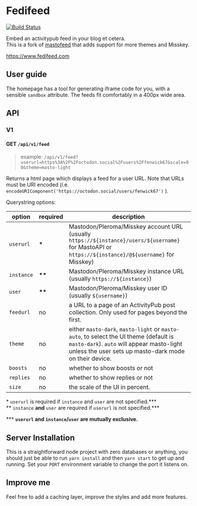 # Fedifeed

[![Build Status](https://ci.git.froth.zone/api/badges/sam/fedifeed/status.svg)](https://ci.git.froth.zone/sam/fedifeed)

Embed an activitypub feed in your blog et cetera. \
This is a fork of [mastofeed](https://github.com/fenwick67/mastofeed) that adds support for more themes and Misskey.

https://www.fedifeed.com

## User guide

The homepage has a tool for generating iframe code for you, with a sensible `sandbox` attribute. The feeds fit comfortably in a 400px wide area.

## API

### V1

#### GET `/api/v1/feed`

> example: `/api/v1/feed?userurl=https%3A%2F%2Foctodon.social%2Fusers%2Ffenwick67&scale=90&theme=masto-light`

Returns a html page which displays a feed for a user URL. Note that URLs must be URI encoded (i.e. `encodeURIComponent('https://octodon.social/users/fenwick67')` ).

Querystring options:

| option     | required | description                                                                                                                                                                                   |
| ---------- | -------- | --------------------------------------------------------------------------------------------------------------------------------------------------------------------------------------------- |
| `userurl`  | **\***   | Mastodon/Pleroma/Misskey account URL (usually `https://${instance}/users/${username}` for MastoAPI or `https://${instance}/@${username}` for Misskey)                                         |
| `instance` | **\*\*** | Mastodon/Pleroma/Misskey instance URL (usually `https://${instance}`)                                                                                                                         |
| `user`     | **\*\*** | Mastodon/Pleroma/Misskey user ID (usually `${username}`)                                                                                                                                      |
| `feedurl`  | no       | a URL to a page of an ActivityPub post collection. Only used for pages beyond the first.                                                                                                      |
| `theme`    | no       | either `masto-dark`, `masto-light` or `masto-auto`, to select the UI theme (default is `masto-dark`). `auto` will appear masto-light unless the user sets up masto-dark mode on their device. |
| `boosts`   | no       | whether to show boosts or not                                                                                                                                                                 |
| `replies`  | no       | whether to show replies or not                                                                                                                                                                |
| `size`     | no       | the scale of the UI in percent.                                                                                                                                                               |

\* `userurl` is required if `instance` and `user` are not specified.\*\*\* \
\*\* `instance` **and** `user` are required if `userurl` is not specified.\*\*\*

\*\*\* **`userurl` and `instance`/`user` are mutually exclusive.**

## Server Installation

This is a straightforward node project with zero databases or anything, you should just be able to run `yarn install` and then `yarn start` to get up and running. Set your `PORT` environment variable to change the port it listens on.

## Improve me

Feel free to add a caching layer, improve the styles and add more features.
